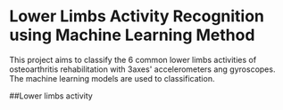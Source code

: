 # Lower Limbs Activity Recognition using Machine Learning Method

This project aims to classify the 6 common lower limbs activities of osteoarthritis rehabilitation with 3axes' accelerometers ang gyroscopes. The machine learning models are used to classification.

##Lower limbs activity

